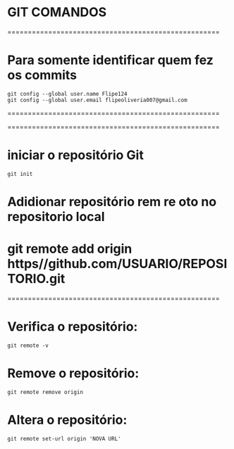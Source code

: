 #                 GIT COMANDOS

====================================================
# Para somente identificar quem fez os commits
    git config --global user.name Flipe124
    git config --global user.email flipeoliveria007@gmail.com
====================================================


====================================================
# iniciar o repositório Git
    git init 
# Adidionar repositório rem re oto no repositorio local
   git remote add origin https//github.com/USUARIO/REPOSITORIO.git
====================================================

====================================================
# Verifica o repositório:
    git remote -v
# Remove o repositório:    
    git remote remove origin
# Altera o repositório:
    git remote set-url origin 'NOVA URL'

